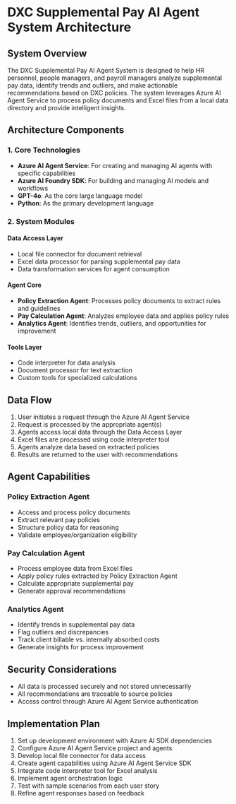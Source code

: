 # DXC Supplemental Pay AI Agent System Architecture

## System Overview

The DXC Supplemental Pay AI Agent System is designed to help HR personnel, people managers, and payroll managers analyze supplemental pay data, identify trends and outliers, and make actionable recommendations based on DXC policies. The system leverages Azure AI Agent Service to process policy documents and Excel files from a local data directory and provide intelligent insights.

## Architecture Components

### 1. Core Technologies
- **Azure AI Agent Service**: For creating and managing AI agents with specific capabilities
- **Azure AI Foundry SDK**: For building and managing AI models and workflows
- **GPT-4o**: As the core large language model
- **Python**: As the primary development language

### 2. System Modules

#### Data Access Layer
- Local file connector for document retrieval
- Excel data processor for parsing supplemental pay data
- Data transformation services for agent consumption

#### Agent Core
- **Policy Extraction Agent**: Processes policy documents to extract rules and guidelines
- **Pay Calculation Agent**: Analyzes employee data and applies policy rules
- **Analytics Agent**: Identifies trends, outliers, and opportunities for improvement

#### Tools Layer
- Code interpreter for data analysis
- Document processor for text extraction
- Custom tools for specialized calculations

## Data Flow

1. User initiates a request through the Azure AI Agent Service
2. Request is processed by the appropriate agent(s)
3. Agents access local data through the Data Access Layer
4. Excel files are processed using code interpreter tool
5. Agents analyze data based on extracted policies
6. Results are returned to the user with recommendations

## Agent Capabilities

### Policy Extraction Agent
- Access and process policy documents
- Extract relevant pay policies
- Structure policy data for reasoning
- Validate employee/organization eligibility

### Pay Calculation Agent
- Process employee data from Excel files
- Apply policy rules extracted by Policy Extraction Agent
- Calculate appropriate supplemental pay
- Generate approval recommendations

### Analytics Agent
- Identify trends in supplemental pay data
- Flag outliers and discrepancies
- Track client billable vs. internally absorbed costs
- Generate insights for process improvement

## Security Considerations
- All data is processed securely and not stored unnecessarily
- All recommendations are traceable to source policies
- Access control through Azure AI Agent Service authentication

## Implementation Plan

1. Set up development environment with Azure AI SDK dependencies
2. Configure Azure AI Agent Service project and agents
3. Develop local file connector for data access
4. Create agent capabilities using Azure AI Agent Service SDK
5. Integrate code interpreter tool for Excel analysis
6. Implement agent orchestration logic
7. Test with sample scenarios from each user story
8. Refine agent responses based on feedback 